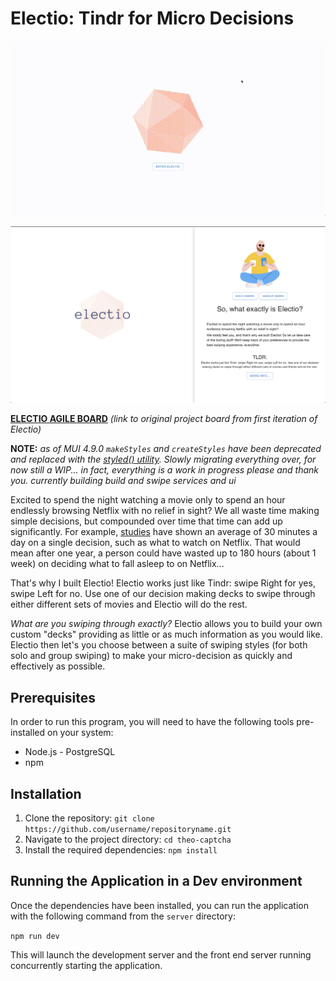 # Electio: Tindr for Micro Decisions

![electio-opening-gif](frontend/src/assets/electio-animation.gif)

![electio-screenshot-2](frontend/src/assets/electio-screenshot-2.png)

**[ELECTIO AGILE BOARD](https://github.com/users/nar2163/projects/1)** *(link to original project board from first iteration of Electio)*

**NOTE:** _as of MUI 4.9.0 `makeStyles` and `createStyles` have been deprecated and replaced with the [styled() utility](https://mui.com/system/styled/). Slowly migrating everything over, for now still a WIP... in fact, everything is a work in progress please and thank you. currently building build and swipe services and ui_

Excited to spend the night watching a movie only to spend an hour endlessly browsing Netflix with no relief in sight? We all waste time making simple decisions, but compounded over time that time can add up significantly. For example, [studies](https://www.pcmag.com/news/netflix-users-waste-ton-of-time-searching-for-something-to-watch) have shown an average of 30 minutes a day on a single decision, such as what to watch on Netflix. That would mean after one year, a person could have wasted up to 180 hours (about 1 week) on deciding what to fall asleep to on Netflix...

That's why I built Electio! Electio works just like Tindr: swipe Right for yes, swipe Left for no. Use one of our decision making decks to swipe through either different sets of movies and Electio will do the rest.

_What are you swiping through exactly?_
Electio allows you to build your own custom "decks" providing as little or as much information as you would like. Electio then let's you choose between a suite of swiping styles (for both solo and group swiping) to make your micro-decision as quickly and effectively as possible.

## Prerequisites

In order to run this program, you will need to have the following tools pre-installed on your system:

- Node.js - PostgreSQL
- npm

## Installation

1. Clone the repository: `git clone https://github.com/username/repositoryname.git`
2. Navigate to the project directory: `cd theo-captcha`
3. Install the required dependencies: `npm install`

## Running the Application in a Dev environment

Once the dependencies have been installed, you can run the application with the following command from the `server` directory:

`npm run dev`

This will launch the development server and the front end server running concurrently starting the application.
